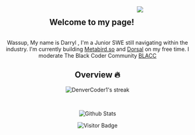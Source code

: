 <div align="center">

<div style="display:flex; justify-content:center"><h2>Welcome to my page!</h2> <box style="width:30px;height:30px;"><img src="https://raw.githubusercontent.com/aemmadi/aemmadi/master/wave.gif"/></box></div>

Wassup, My name is Darryl , I'm a Junior SWE still navigating within the industry. I'm currently building [Metabird.so](https://metabird.so/) and [Dorsal](https://dorsal.vercel.app/) on my free time. I moderate The Black Coder Community [BLACC](https://www.blacc.xyz/) <h2>Overview 🔥</h2>
<img title="🔥 Get streak stats for your profile at git.io/streak-stats" alt="DenverCoder1's streak" src="https://github-readme-streak-stats.herokuapp.com/?user=DarrylBrooks97&theme=monokai-metallian&hide_border=true"/>

<br>

![Github Stats](https://github-readme-stats.vercel.app/api?username=DarrylBrooks97&show_icons=true)

![Visitor Badge](https://visitor-badge.laobi.icu/badge?page_id=DarrylBrooks97)

</div>
